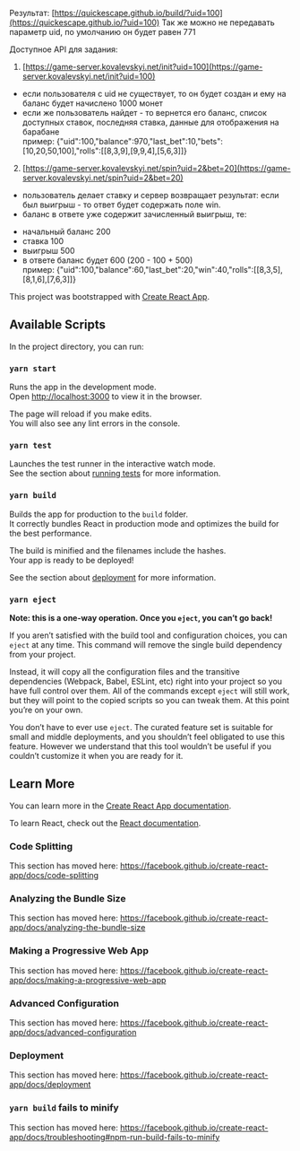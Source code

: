 Результат: [https://quickescape.github.io/build/?uid=100](https://quickescape.github.io/?uid=100)
Так же можно не передавать параметр uid, по умолчанию он будет равен 771

Доступное API для задания:

1. [https://game-server.kovalevskyi.net/init?uid=100](https://game-server.kovalevskyi.net/init?uid=100)

- если пользователя с uid не существует, то он будет создан и ему на баланс будет начислено 1000 монет
- если же пользователь найдет - то вернется его баланс, список доступных ставок, последняя ставка, данные для отображения на барабане  
  пример: {"uid":100,"balance":970,"last_bet":10,"bets":[10,20,50,100],"rolls":[[8,3,9],[9,9,4],[5,6,3]]}

2.  [https://game-server.kovalevskyi.net/spin?uid=2&bet=20](https://game-server.kovalevskyi.net/spin?uid=2&bet=20)

- пользователь делает ставку и сервер возвращает результат: если был выигрыш - то ответ будет содержать поле win.
- баланс в ответе уже содержит зачисленный выигрыш, те:

* начальный баланс 200
* ставка 100
* выигрыш 500
* в ответе баланс будет 600 (200 - 100 + 500)  
  пример: {"uid":100,"balance":60,"last_bet":20,"win":40,"rolls":[[8,3,5],[8,1,6],[7,6,3]]}

This project was bootstrapped with [Create React App](https://github.com/facebook/create-react-app).

## Available Scripts

In the project directory, you can run:

### `yarn start`

Runs the app in the development mode.<br />
Open [http://localhost:3000](http://localhost:3000) to view it in the browser.

The page will reload if you make edits.<br />
You will also see any lint errors in the console.

### `yarn test`

Launches the test runner in the interactive watch mode.<br />
See the section about [running tests](https://facebook.github.io/create-react-app/docs/running-tests) for more information.

### `yarn build`

Builds the app for production to the `build` folder.<br />
It correctly bundles React in production mode and optimizes the build for the best performance.

The build is minified and the filenames include the hashes.<br />
Your app is ready to be deployed!

See the section about [deployment](https://facebook.github.io/create-react-app/docs/deployment) for more information.

### `yarn eject`

**Note: this is a one-way operation. Once you `eject`, you can’t go back!**

If you aren’t satisfied with the build tool and configuration choices, you can `eject` at any time. This command will remove the single build dependency from your project.

Instead, it will copy all the configuration files and the transitive dependencies (Webpack, Babel, ESLint, etc) right into your project so you have full control over them. All of the commands except `eject` will still work, but they will point to the copied scripts so you can tweak them. At this point you’re on your own.

You don’t have to ever use `eject`. The curated feature set is suitable for small and middle deployments, and you shouldn’t feel obligated to use this feature. However we understand that this tool wouldn’t be useful if you couldn’t customize it when you are ready for it.

## Learn More

You can learn more in the [Create React App documentation](https://facebook.github.io/create-react-app/docs/getting-started).

To learn React, check out the [React documentation](https://reactjs.org/).

### Code Splitting

This section has moved here: https://facebook.github.io/create-react-app/docs/code-splitting

### Analyzing the Bundle Size

This section has moved here: https://facebook.github.io/create-react-app/docs/analyzing-the-bundle-size

### Making a Progressive Web App

This section has moved here: https://facebook.github.io/create-react-app/docs/making-a-progressive-web-app

### Advanced Configuration

This section has moved here: https://facebook.github.io/create-react-app/docs/advanced-configuration

### Deployment

This section has moved here: https://facebook.github.io/create-react-app/docs/deployment

### `yarn build` fails to minify

This section has moved here: https://facebook.github.io/create-react-app/docs/troubleshooting#npm-run-build-fails-to-minify
